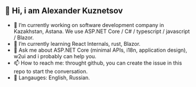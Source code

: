 ## 👋 Hi, i am Alexander Kuznetsov

- 🔭 I’m currently working on software development company in Kazakhstan, Astana. We use  ASP.NET Core / C# / typescript / javascript / Blazor.
- 🌱 I’m currently learning React Internals, rust, Blazor.
- 💬 Ask me about ASP.NET Core (minimal APIs, i18n, application design), w2ui and i probably can help you.
- 📫 How to reach me: throught github, you can create the issue in this repo to start the conversation.
- 💬 Langauges: English, Russian.
